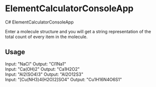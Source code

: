 # ElementCalculatorConsoleApp
C# ElementCalculatorConsoleApp

Enter a molecule structure and you will get a string representation of the total count of every item in the molecule.

## Usage

Input: "NaCl"                  Output: "Cl1Na1"   
Input: "Ca(OH)2"               Output: "Ca1H2O2"   
Input: "Al2(SO4)3"             Output: "Al2O12S3"   
Input: "[Cu(NH3)4(H2O)2]SO4"   Output: "Cu1H16N4O6S1"  

